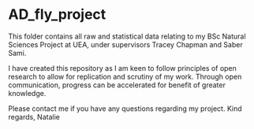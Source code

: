 # AD_fly_project
This folder contains all raw and statistical data relating to my BSc Natural Sciences Project at UEA, under supervisors Tracey Chapman and Saber Sami.

I have created this repository as I am keen to follow principles of open research to allow for replication and scrutiny of my work. Through open communication, progress can be accelerated for benefit of greater knowledge.

Please contact me if you have any questions regarding my project.
Kind regards,
Natalie
